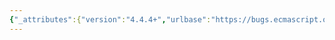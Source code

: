 ```yaml
---
{"_attributes":{"version":"4.4.4+","urlbase":"https://bugs.ecmascript.org/","maintainer":"dherman@mozilla.com"},"bug":{"bug_id":535,"creation_ts":"2012-07-14 15:15:00 -0700","short_desc":"11.1.9: undefined \"middle\"","delta_ts":"2012-09-28 12:24:16 -0700","product":"Draft for 6th Edition","component":"editorial issue","version":"Rev 9: July 8, 2012 Draft","rep_platform":"All","op_sys":"All","bug_status":"RESOLVED","resolution":"FIXED","priority":"Normal","bug_severity":"normal","everconfirmed":true,"reporter":{"uid":"jmdyck","name":"Michael Dyck"},"assigned_to":{"uid":"allen","name":"Allen Wirfs-Brock"},"long_desc":[{"commentid":1319,"comment_count":0,"who":{"uid":"jmdyck","name":"Michael Dyck"},"bug_when":"2012-07-14 15:15:51 -0700","thetext":"In 11.1.9 \"Quasi Literals\",\nunder \"Runtime Semantics: SubstitutionEvaluation\",\nin rule 1, step 2 says:\n    \"ReturnIfAbrupt(middle).\"\nbut 'middle' is undefined.\n\nChange to 'sub'."},{"commentid":1493,"comment_count":1,"who":{"uid":"allen","name":"Allen Wirfs-Brock"},"bug_when":"2012-08-14 15:27:51 -0700","thetext":"corrected in editor's draft"},{"commentid":1698,"comment_count":2,"who":{"uid":"allen","name":"Allen Wirfs-Brock"},"bug_when":"2012-09-28 12:24:16 -0700","thetext":"fixed in rev10, Sept. 27 2012 draft"}]}}
---
```

